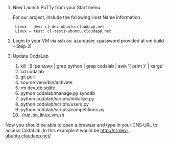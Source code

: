 1. Now Launch PuTTy from your Start menu

    For our project, include the following Host Name information

        Linux - dev: cl-dev-ubuntu.cloudapp.net 
        Linux – test: cl-test1-ubuntu.cloudapp.net

2. Login to your VM via ssh as: azureuser <password provided at vm build - Step 3)
3. Update CodaLab
   1. kill -9 \`ps auwx | grep python  | grep codalab | awk '{ print  }' | xargs\`
   1. cd codalab
   1. git pull
   1. source venv/bin/activate
   1. rm dev_db.sqlite
   1. python codalab/manage.py syncdb
   1. python codalab/scripts/initialize.py
   1. python codalab/scripts/users.py
   1. python codalab/scripts/competitions.py
   1. ./run_on_linux_vm.sh

Now you should be able to open a browser and type in your DNS URL to access CodaLab.
	In this example it would be http://cl-dev-ubuntu.cloudapp.net/